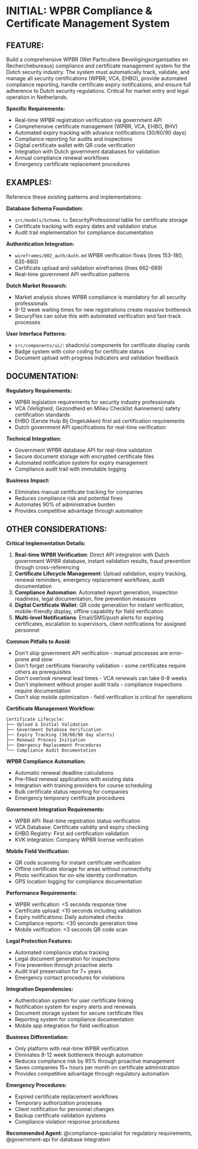 # INITIAL: WPBR Compliance & Certificate Management System

## FEATURE:
Build a comprehensive WPBR (Wet Particuliere Beveiligingsorganisaties en Recherchebureaus) compliance and certificate management system for the Dutch security industry. The system must automatically track, validate, and manage all security certifications (WPBR, VCA, EHBO), provide automated compliance reporting, handle certificate expiry notifications, and ensure full adherence to Dutch security regulations. Critical for market entry and legal operation in Netherlands.

**Specific Requirements:**
- Real-time WPBR registration verification via government API
- Comprehensive certificate management (WPBR, VCA, EHBO, BHV)
- Automated expiry tracking with advance notifications (30/60/90 days)
- Compliance reporting for audits and inspections
- Digital certificate wallet with QR code verification
- Integration with Dutch government databases for validation
- Annual compliance renewal workflows
- Emergency certificate replacement procedures

## EXAMPLES:
Reference these existing patterns and implementations:

**Database Schema Foundation:**
- `src/models/Schema.ts` SecurityProfessional table for certificate storage
- Certificate tracking with expiry dates and validation status
- Audit trail implementation for compliance documentation

**Authentication Integration:**
- `wireframes/002_auth/Auth.md` WPBR verification flows (lines 153-180, 635-660)
- Certificate upload and validation wireframes (lines 662-689)
- Real-time government API verification patterns

**Dutch Market Research:**
- Market analysis shows WPBR compliance is mandatory for all security professionals
- 8-12 week waiting times for new registrations create massive bottleneck
- SecuryFlex can solve this with automated verification and fast-track processes

**User Interface Patterns:**
- `src/components/ui/`: shadcn/ui components for certificate display cards
- Badge system with color coding for certificate status
- Document upload with progress indicators and validation feedback

## DOCUMENTATION:
**Regulatory Requirements:**
- WPBR legislation requirements for security industry professionals
- VCA (Veiligheid, Gezondheid en Milieu Checklist Aannemers) safety certification standards
- EHBO (Eerste Hulp Bij Ongelukken) first aid certification requirements
- Dutch government API specifications for real-time verification

**Technical Integration:**
- Government WPBR database API for real-time validation
- Secure document storage with encrypted certificate files
- Automated notification system for expiry management
- Compliance audit trail with immutable logging

**Business Impact:**
- Eliminates manual certificate tracking for companies
- Reduces compliance risk and potential fines
- Automates 90% of administrative burden
- Provides competitive advantage through automation

## OTHER CONSIDERATIONS:

**Critical Implementation Details:**
1. **Real-time WPBR Verification**: Direct API integration with Dutch government WPBR database, instant validation results, fraud prevention through cross-referencing
2. **Certificate Lifecycle Management**: Upload validation, expiry tracking, renewal reminders, emergency replacement workflows, audit documentation
3. **Compliance Automation**: Automated report generation, inspection readiness, legal documentation, fine prevention measures
4. **Digital Certificate Wallet**: QR code generation for instant verification, mobile-friendly display, offline capability for field verification
5. **Multi-level Notifications**: Email/SMS/push alerts for expiring certificates, escalation to supervisors, client notifications for assigned personnel

**Common Pitfalls to Avoid:**
- Don't skip government API verification - manual processes are error-prone and slow
- Don't forget certificate hierarchy validation - some certificates require others as prerequisites
- Don't overlook renewal lead times - VCA renewals can take 6-8 weeks
- Don't implement without proper audit trails - compliance inspections require documentation
- Don't skip mobile optimization - field verification is critical for operations

**Certificate Management Workflow:**
```
Certificate Lifecycle:
├── Upload & Initial Validation
├── Government Database Verification
├── Expiry Tracking (30/60/90 day alerts)
├── Renewal Process Initiation
├── Emergency Replacement Procedures
└── Compliance Audit Documentation
```

**WPBR Compliance Automation:**
- Automatic renewal deadline calculations
- Pre-filled renewal applications with existing data
- Integration with training providers for course scheduling
- Bulk certificate status reporting for companies
- Emergency temporary certificate procedures

**Government Integration Requirements:**
- WPBR API: Real-time registration status verification
- VCA Database: Certificate validity and expiry checking
- EHBO Registry: First aid certification validation
- KVK Integration: Company WPBR license verification

**Mobile Field Verification:**
- QR code scanning for instant certificate verification
- Offline certificate storage for areas without connectivity
- Photo verification for on-site identity confirmation
- GPS location logging for compliance documentation

**Performance Requirements:**
- WPBR verification: <5 seconds response time
- Certificate upload: <10 seconds including validation
- Expiry notifications: Daily automated checks
- Compliance reports: <30 seconds generation time
- Mobile verification: <3 seconds QR code scan

**Legal Protection Features:**
- Automated compliance status tracking
- Legal document generation for inspections
- Fine prevention through proactive alerts
- Audit trail preservation for 7+ years
- Emergency contact procedures for violations

**Integration Dependencies:**
- Authentication system for user certificate linking
- Notification system for expiry alerts and renewals
- Document storage system for secure certificate files
- Reporting system for compliance documentation
- Mobile app integration for field verification

**Business Differentiation:**
- Only platform with real-time WPBR verification
- Eliminates 8-12 week bottleneck through automation
- Reduces compliance risk by 95% through proactive management
- Saves companies 15+ hours per month on certificate administration
- Provides competitive advantage through regulatory automation

**Emergency Procedures:**
- Expired certificate replacement workflows
- Temporary authorization processes
- Client notification for personnel changes
- Backup certificate validation systems
- Compliance violation response procedures

**Recommended Agent:** @compliance-specialist for regulatory requirements, @government-api for database integration